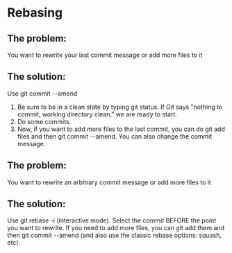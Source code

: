 # Rebasing

## The problem:

You want to rewrite your last commit message or add more files to it

## The solution:

Use git commit --amend

1. Be sure to be in a clean state by typing git status. If Git says "nothing to commit, working directory clean," we are ready to start.
2. Do some commits.
3. Now, if you want to add more files to the last commit, you can do git add files and then git commit --amend. You can also change the commit message.

## The problem:

You want to rewrite an arbitrary commit message or add more files to it

## The solution:

Use git rebase -i (interactive mode). Select the commit BEFORE the point you want to rewrite. 
If you need to add more files, you can git add them and then git commit --amend (and also use the classic rebase options: squash, etc).